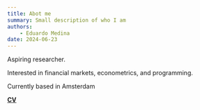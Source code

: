 ```yaml
---
title: Abot me
summary: Small description of who I am
authors:
    - Eduardo Medina
date: 2024-06-23
---
```


Aspiring researcher. 

Interested in financial markets, econometrics, and programming. 

Currently based in Amsterdam

[**CV**](assets/CV.pdf)